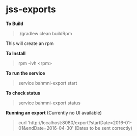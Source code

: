 # jss-exports

**To Build**
> ./gradlew clean buildRpm

This will create an rpm

**To Install**
> rpm -ivh \<rpm\>

**To run the service**
> service bahmni-export start

**To check status**
> service bahmni-export status

**Running an export** (Currently no UI available)
> curl 'http://localhost:8080/export?startDate=2016-01-01&endDate=2016-04-30' (Dates to be sent correctly)

